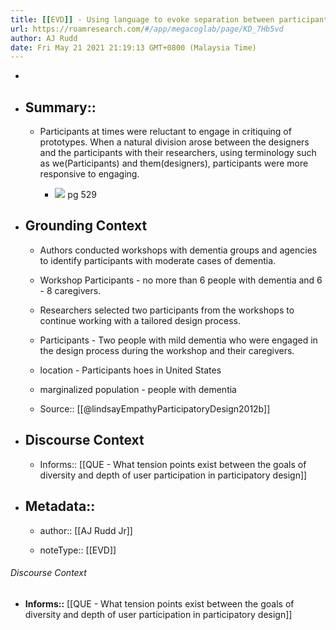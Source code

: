 ```yaml
---
title: [[EVD]] - Using language to evoke separation between participants with dementia and the design team was sometimes necessary to allow for honest feedback - @lindsayEmpathyParticipatoryDesign2012b
url: https://roamresearch.com/#/app/megacoglab/page/KD_7Hb5vd
author: AJ Rudd
date: Fri May 21 2021 21:19:13 GMT+0800 (Malaysia Time)
---
```


- 
- ## Summary::

    - Participants at times were reluctant to engage in critiquing of prototypes. When a natural division arose between the designers and the participants with their researchers, using terminology such as we(Participants) and them(designers), participants were more responsive to engaging.

        - ![](https://firebasestorage.googleapis.com/v0/b/firescript-577a2.appspot.com/o/imgs%2Fapp%2Fmegacoglab%2FH7KiNf5mF5.png?alt=media&token=1bfcee9f-4989-4062-8ab8-e6e19f2accc9) pg 529
- ## **Grounding Context**

    - Authors conducted workshops with dementia groups and agencies to identify participants with moderate cases of dementia.

    - Workshop Participants - no more than 6 people with dementia and 6 - 8 caregivers.

    - Researchers selected two participants from the workshops to continue working with a tailored design process.

    - Participants - Two people with mild dementia who were engaged in the design process during the workshop and their caregivers.

    - location - Participants hoes in United States

    - marginalized population - people with dementia

    - Source:: [[@lindsayEmpathyParticipatoryDesign2012b]]
- ## **Discourse Context**

    - Informs:: [[QUE - What tension points exist between the goals of diversity and depth of user participation in participatory design]]
- ## Metadata::

    - author:: [[AJ Rudd Jr]]

    - noteType:: [[EVD]]

###### Discourse Context

- **Informs::** [[QUE - What tension points exist between the goals of diversity and depth of user participation in participatory design]]
